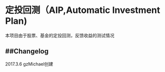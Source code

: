 # 定投回测（AIP,Automatic Investment Plan)
本项目由于股票、基金的定投回测，反馈收益的测试情况

##Changelog
------
2017.3.6 gzMichael创建
